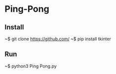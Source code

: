 # Ping-Pong
## Install
~$ git clone https://github.com/
~$ pip install tkinter

## Run

~$ python3 Ping Pong.py
